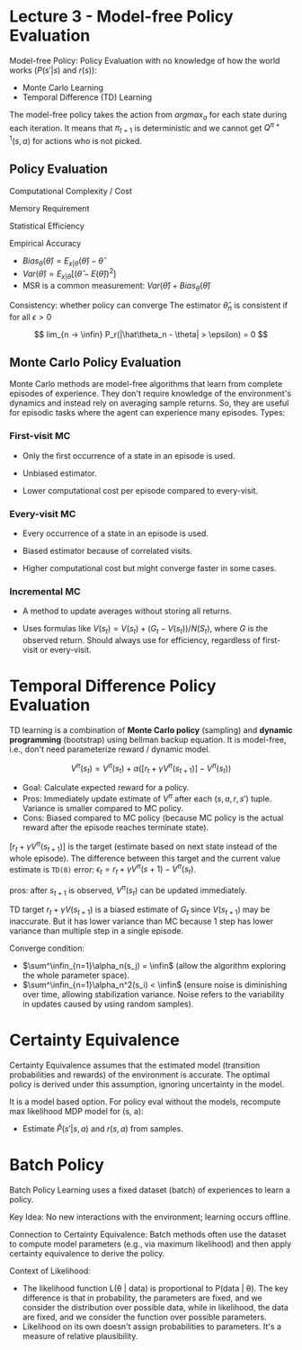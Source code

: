 # Lecture 3 - Model-free Policy Evaluation
Model-free Policy: Policy Evaluation with no knowledge of how the world works ($P(s'|s)$ and $r(s)$):
- Monte Carlo Learning
- Temporal Difference (TD) Learning

The model-free policy takes the action from $argmax_a$ for each state during each iteration. It means that $\pi_{t+1}$ is deterministic and we cannot get $Q^{\pi+1}(s, a)$ for actions who is not picked.

## Policy Evaluation
Computational Complexity / Cost

Memory Requirement

Statistical Efficiency

Empirical Accuracy
- $Bias_\theta(\hat\theta) = E_{x|\theta}(\hat\theta) - \hat\theta$
- $Var(\hat\theta) = E_{x|\theta}[(\hat\theta - E(\hat\theta))^2]$
- MSR is a common measurement: $Var(\hat\theta) + Bias_\theta(\hat\theta)$

Consistency: whether policy can converge
The estimator $\hat\theta_n$ is consistent if for all $\epsilon > 0$

$$
lim_{n -> \infin} P_r(|\hat\theta_n - \theta| > \epsilon) = 0
$$

## Monte Carlo Policy Evaluation
Monte Carlo methods are model-free algorithms that learn from complete episodes of experience. They don't require knowledge of the environment's dynamics and instead rely on averaging sample returns. So, they are useful for episodic tasks where the agent can experience many episodes. Types:

### First-visit MC

- Only the first occurrence of a state in an episode is used.

- Unbiased estimator.

- Lower computational cost per episode compared to every-visit.

### Every-visit MC

- Every occurrence of a state in an episode is used.

- Biased estimator because of correlated visits.

- Higher computational cost but might converge faster in some cases.

### Incremental MC

- A method to update averages without storing all returns.

- Uses formulas like $V(s_t) = V(s_t) + (G_t - V(s_t))/N(S_t)$, where $G$ is the observed return. Should always use for efficiency, regardless of first-visit or every-visit.

# Temporal Difference Policy Evaluation

TD learning is a combination of **Monte Carlo policy** (sampling) and **dynamic programming** (bootstrap) using bellman backup equation. It is model-free, i.e., don't need parameterize reward / dynamic model. 

$$
V^\pi(s_t) = V^\pi(s_t) + \alpha([r_t + \gamma V^\pi(s_{t+1})] - V^\pi(s_t))
$$
- Goal: Calculate expected reward for a policy.
- Pros: Immediately update estimate of $V^\pi$ after each $(s, a, r, s')$ tuple. Variance is smaller compared to MC policy.
- Cons: Biased compared to MC policy (because MC policy is the actual reward after the episode reaches terminate state).

$[r_t + \gamma V^\pi(s_{t+1})]$ is the target (estimate based on next state instead of the whole episode). The difference between this target and the current value estimate is `TD(0)` error:
$\epsilon_t = r_t + \gamma V^\pi(s+1)-V^\pi(s_t)$.

pros: after $s_{t+1}$ is observed, $V^\pi(s_t)$ can be updated immediately.

TD target $r_t + \gamma V(s_{t+1})$ is a biased estimate of $G_t$ since $V(s_{t+1})$ may be inaccurate. But it has lower variance than MC because 1 step has lower variance than multiple step in a single episode.

Converge condition:
- $\sum^\infin_{n=1}\alpha_n(s_j) = \infin$ (allow the algorithm exploring the whole parameter space).
- $\sum^\infin_{n=1}\alpha_n^2(s_i) < \infin$ (ensure noise is diminishing over time, allowing stabilization variance. Noise refers to the variability in updates caused by using random samples).

# Certainty Equivalence
Certainty Equivalence assumes that the estimated model (transition probabilities and rewards) of the environment is accurate. The optimal policy is derived under this assumption, ignoring uncertainty in the model.

It is a model based option. For policy eval without the models, recompute max likelihood MDP model for (s, a):
- Estimate $\hat P(s' | s, a)$ and $r(s, a)$ from samples.


# Batch Policy
Batch Policy Learning uses a fixed dataset (batch) of experiences to learn a policy.

Key Idea: No new interactions with the environment; learning occurs offline.

Connection to Certainty Equivalence: Batch methods often use the dataset to compute model parameters (e.g., via maximum likelihood) and then apply certainty equivalence to derive the policy.

Context of Likelihood: 
- The likelihood function L(θ | data) is proportional to P(data | θ). The key difference is that in probability, the parameters are fixed, and we consider the distribution over possible data, while in likelihood, the data are fixed, and we consider the function over possible parameters.
- Likelihood on its own doesn't assign probabilities to parameters. It's a measure of relative plausibility.
